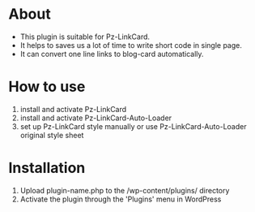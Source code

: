 # About
- This plugin is suitable for Pz-LinkCard.
- It helps to saves us a lot of time to write short code in single page.
- It can convert one line links to blog-card automatically.

# How to use
1. install and activate Pz-LinkCard
2. install and activate Pz-LinkCard-Auto-Loader
3. set up Pz-LinkCard style manually or use Pz-LinkCard-Auto-Loader original style sheet

# Installation
1. Upload plugin-name.php to the /wp-content/plugins/ directory
2. Activate the plugin through the 'Plugins' menu in WordPress
